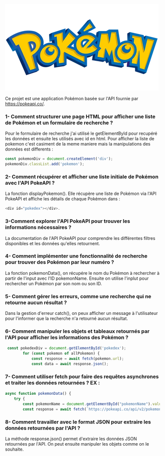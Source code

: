 ![alt text](image.png)

Ce projet est une application Pokémon basée sur l'API fournie par https://pokeapi.co/.

### 1- Comment structurer une page HTML pour afficher une liste de Pokémon et un formulaire de recherche ? 
Pour le formulaire de recherche j'ai utilisé le getElementById pour recupéré les données et ensuite les utilisés avec id en html.
Pour afficher la liste de pokemon c'est casiment de la meme maniere mais la manipulations des données est differents :
```js
const pokemonDiv = document.createElement('div');
pokemonDiv.classList.add('pokemon');
```

### 2- Comment récupérer et afficher une liste initiale de Pokémon avec l'API PokeAPI ?

La fonction displayPokemon().  Elle récupère une liste de Pokémon via l'API PokeAPI et affiche les détails de chaque Pokémon dans :
```js
<div id="pokedex"></div>.
```

### 3-Comment explorer l'API PokeAPI pour trouver les informations nécessaires ?
La documentation de l'API PokeAPI pour comprendre les différentes filtres disponibles et les données qu'elles retournent.

### 4- Comment implémenter une fonctionnalité de recherche pour trouver des Pokémon par leur numéro ?
La fonction pokemonData(), on récupére le nom du Pokémon à rechercher à partir de l'input avec l'ID pokemonName. Ensuite on utilise l'inplut pour rechercher un Pokémon par son nom ou son ID.

### 5- Comment gérer les erreurs, comme une recherche qui ne retourne aucun résultat ?
Dans la gestion d'erreur catch(), on peux afficher un message à l'utilisateur pour l'informer que la recherche n'a retourné aucun résultat.

### 6- Comment manipuler les objets et tableaux retournés par l'API pour afficher les informations des Pokémon ?
```js
 const pokedexDiv = document.getElementById('pokedex');
        for (const pokemon of allPokemon) {
            const response = await fetch(pokemon.url);
            const data = await response.json();
```
### 7-  Comment utiliser fetch pour faire des requêtes asynchrones et traiter les données retournées ? EX :
```js
async function pokemonData() {
    try {
        const pokemonName = document.getElementById("pokemonName").value.toLowerCase();
        const response = await fetch(`https://pokeapi.co/api/v2/pokemon/${pokemonName}`);
```

### 8- Comment travailler avec le format JSON pour extraire les données retournées par l'API ?
La méthode response.json() permet d'extraire les données JSON retournées par l'API. On peut ensuite manipuler les objets comme on le souhaite.